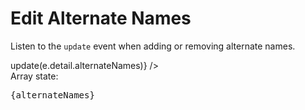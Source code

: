 <script lang="ts">
  import { Story } from "kitbook";
  import EditableAlternateNames from './EditableAlternateNames.svelte';
  import { ReactiveSet } from 'svelte-pieces';
</script>


# Edit Alternate Names

Listen to the `update` event when adding or removing alternate names.

<Story>
  <ReactiveSet input={['Lengua materna']} let:value={alternateNames} let:update>
    <EditableAlternateNames {alternateNames} on:update={(e) => update(e.detail.alternateNames)} />
    <div>
      Array state:
      <pre>{alternateNames}</pre>
    </div>
  </ReactiveSet>
</Story>
